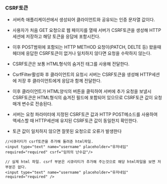 ### CSRF토큰

* 서버측 애플리케이션에서 생성되어 클라이언트와 공유되는 인증 문자열 값이다.

* 사용자가 처음 GET 요청으로 웹 페이지를 열때 서버가 CSRF토큰을 생성해 HTTP세션에 저장하고 해당 토큰을 응답에 포함시킨다.

* 이후 POST범위에 포함되는 HTTP METHOD 요청이(PATCH, DELTE 등) 왔을때 헤더에 응답한 CSRF토큰이 없거나 일치하지 않다면 요청을 수락하지 않는다.

* CSRF토큰은 보통 HTML형식의 숨겨진 태그를 사용해 전달한다.

* CsrfFilter활성화 후 클라이언트의 요청시 서버는 CSRF토큰을 생성해 HTTP세션에 저장 후 클라이언트에게 응답과 함께 전달한다.

* 이후 클라이언트가 HTML양식의 버튼을 클릭하여 서버에 추가 요청을 보낼시 CSRF토큰은 HTML형식의 숨겨진 필드에 포함되어 있으므로 CSRF토큰 값이 요청 매개 변수로 전송된다.

* 서버는 요청 파라미터에 지정된 CSRF토큰 값과 HTTP POST메소드를 사용하여 액세스할 때 HTTP세션에 유지된 CSRF토큰 값이 동일한지 확인한다.

* 토큰 값이 일치하지 않으면 잘못된 요청으로 오류가 발생한다
```
//시큐리티가 csrf토큰을 추가해 돌려준 html파일. 
<input type="text" name="username" placeholder="유저네임" required="required" csrf="임의의 난수값"/>

// 실제 html 파일. csrf 부분은 시큐리티가 추가해 주는것으로 해당 html파일을 보면 저 부분은 없다.
<input type="text" name="username" placeholder="유저네임" required="required" />
```
